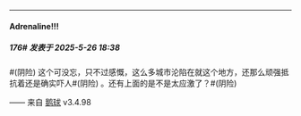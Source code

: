 ﻿
*****

####  Adrenaline!!!  
##### 176#       发表于 2025-5-26 18:38

#(阴险) 这个可没忘，只不过感慨，这么多城市沦陷在就这个地方，还那么顽强抵抗着还是确实吓人#(阴险) 。还有上面的是不是太应激了？#(阴险)

—— 来自 [鹅球](https://www.pgyer.com/GcUxKd4w) v3.4.98

